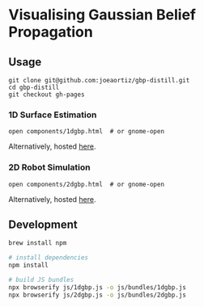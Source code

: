 # Visualising Gaussian Belief Propagation

## Usage
```
git clone git@github.com:joeaortiz/gbp-distill.git
cd gbp-distill
git checkout gh-pages
```

### 1D Surface Estimation

```
open components/1dgbp.html  # or gnome-open
```
Alternatively, hosted [here](https://joeaortiz.github.io/gbp-distill/components/1dgbp.html).

### 2D Robot Simulation

```
open components/2dgbp.html  # or gnome-open
```
Alternatively, hosted [here](https://joeaortiz.github.io/gbp-distill/components/2dgbp.html).

## Development

```bash
brew install npm

# install dependencies
npm install

# build JS bundles
npx browserify js/1dgbp.js -o js/bundles/1dgbp.js
npx browserify js/2dgbp.js -o js/bundles/2dgbp.js
```
